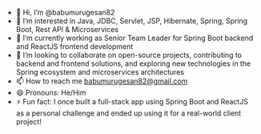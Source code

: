- 👋 Hi, I’m @babumurugesan82
- 👀 I’m interested in Java, JDBC, Servlet, JSP, Hibernate, Spring, Spring Boot, Rest API & Microservices
- 🌱 I’m currently working as Senior Team Leader for Spring Boot backend and ReactJS frontend development
- 💞️ I’m looking to collaborate on open-source projects, contributing to backend and frontend solutions, and exploring new technologies in the Spring ecosystem and microservices architectures
- 📫 How to reach me babumurugesan82@gmail.com
- 😄 Pronouns: He/Him
- ⚡ Fun fact: I once built a full-stack app using Spring Boot and ReactJS as a personal challenge and ended up using it for a real-world client project!

<!---
babumurugesan82/babumurugesan82 is a ✨ special ✨ repository because its `README.md` (this file) appears on your GitHub profile.
You can click the Preview link to take a look at your changes.
--->
